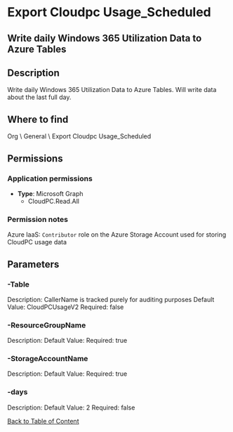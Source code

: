 # Export Cloudpc Usage_Scheduled

## Write daily Windows 365 Utilization Data to Azure Tables

## Description
Write daily Windows 365 Utilization Data to Azure Tables. Will write data about the last full day.

## Where to find
Org \ General \ Export Cloudpc Usage_Scheduled

## Permissions
### Application permissions
- **Type**: Microsoft Graph
  - CloudPC.Read.All

### Permission notes
Azure IaaS: `Contributor` role on the Azure Storage Account used for storing CloudPC usage data


## Parameters
### -Table
Description: CallerName is tracked purely for auditing purposes
Default Value: CloudPCUsageV2
Required: false

### -ResourceGroupName
Description: 
Default Value: 
Required: true

### -StorageAccountName
Description: 
Default Value: 
Required: true

### -days
Description: 
Default Value: 2
Required: false


[Back to Table of Content](../../../README.md)

